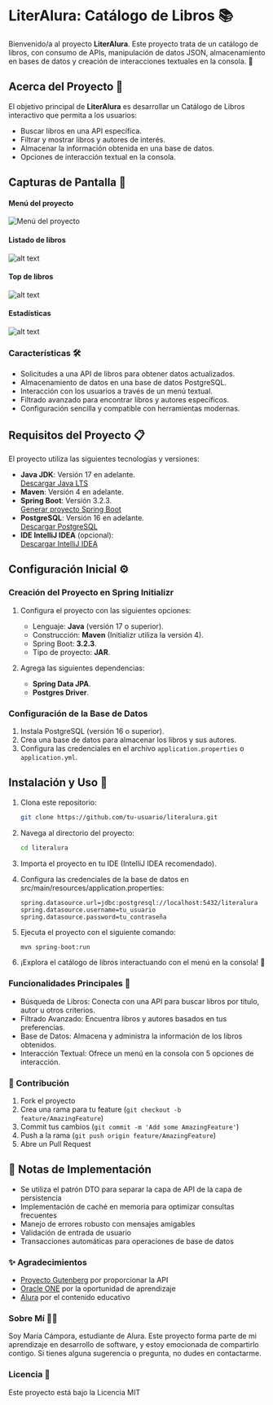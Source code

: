 # LiterAlura: Catálogo de Libros 📚  

Bienvenido/a al proyecto **LiterAlura**. Este proyecto trata de un catálogo de libros, con consumo de APIs, manipulación de datos JSON, almacenamiento en bases de datos y creación de interacciones textuales en la consola. 🚀  

## Acerca del Proyecto 📖  

El objetivo principal de **LiterAlura** es desarrollar un Catálogo de Libros interactivo que permita a los usuarios:  
- Buscar libros en una API específica.  
- Filtrar y mostrar libros y autores de interés.  
- Almacenar la información obtenida en una base de datos.  
- Opciones de interacción textual en la consola.  

## Capturas de Pantalla 📸  
#### Menú del proyecto

![Menú del proyecto](image.png)

#### Listado de libros

 ![alt text](image-1.png)

#### Top de libros

 ![alt text](image-2.png)

#### Estadísticas

![alt text](image-3.png)


### Características 🛠️  
- Solicitudes a una API de libros para obtener datos actualizados.  
- Almacenamiento de datos en una base de datos PostgreSQL.  
- Interacción con los usuarios a través de un menú textual.  
- Filtrado avanzado para encontrar libros y autores específicos.  
- Configuración sencilla y compatible con herramientas modernas.  

## Requisitos del Proyecto 📋  

El proyecto utiliza las siguientes tecnologías y versiones:  
- **Java JDK**: Versión 17 en adelante.  
  [Descargar Java LTS](https://www.oracle.com/java/technologies/javase-downloads.html)  
- **Maven**: Versión 4 en adelante.  
- **Spring Boot**: Versión 3.2.3.  
  [Generar proyecto Spring Boot](https://start.spring.io/)  
- **PostgreSQL**: Versión 16 en adelante.  
  [Descargar PostgreSQL](https://www.postgresql.org/download/)  
- **IDE IntelliJ IDEA** (opcional):  
  [Descargar IntelliJ IDEA](https://www.jetbrains.com/idea/download/)  

## Configuración Inicial ⚙️  

### Creación del Proyecto en Spring Initializr  
1. Configura el proyecto con las siguientes opciones:  
   - Lenguaje: **Java** (versión 17 o superior).  
   - Construcción: **Maven** (Initializr utiliza la versión 4).  
   - Spring Boot: **3.2.3**.  
   - Tipo de proyecto: **JAR**.  

2. Agrega las siguientes dependencias:  
   - **Spring Data JPA**.  
   - **Postgres Driver**.  

### Configuración de la Base de Datos  
1. Instala PostgreSQL (versión 16 o superior).  
2. Crea una base de datos para almacenar los libros y sus autores.  
3. Configura las credenciales en el archivo `application.properties` o `application.yml`.  

## Instalación y Uso 🚀  

1. Clona este repositorio:  
   ```bash
   git clone https://github.com/tu-usuario/literalura.git

2. Navega al directorio del proyecto:

    ```bash
    cd literalura
3. Importa el proyecto en tu IDE (IntelliJ IDEA recomendado).

4. Configura las credenciales de la base de datos en src/main/resources/application.properties:

    ```properties
    spring.datasource.url=jdbc:postgresql://localhost:5432/literalura
    spring.datasource.username=tu_usuario
    spring.datasource.password=tu_contraseña

5. Ejecuta el proyecto con el siguiente comando:

    ```bash
    mvn spring-boot:run

6. ¡Explora el catálogo de libros interactuando con el menú en la consola! 🌟

### Funcionalidades Principales 🎯

- Búsqueda de Libros: Conecta con una API para buscar libros por título, autor u otros criterios.
- Filtrado Avanzado: Encuentra libros y autores basados en tus preferencias.
- Base de Datos: Almacena y administra la información de los libros obtenidos.
- Interacción Textual: Ofrece un menú en la consola con 5 opciones de interacción.


### 🤝 Contribución

1. Fork el proyecto
2. Crea una rama para tu feature (`git checkout -b feature/AmazingFeature`)
3. Commit tus cambios (`git commit -m 'Add some AmazingFeature'`)
4. Push a la rama (`git push origin feature/AmazingFeature`)
5. Abre un Pull Request

## 📝 Notas de Implementación

- Se utiliza el patrón DTO para separar la capa de API de la capa de persistencia
- Implementación de caché en memoria para optimizar consultas frecuentes
- Manejo de errores robusto con mensajes amigables
- Validación de entrada de usuario
- Transacciones automáticas para operaciones de base de datos

### ✨ Agradecimientos

- [Proyecto Gutenberg](https://www.gutenberg.org/) por proporcionar la API
- [Oracle ONE](https://www.oracle.com/br/education/oracle-next-education/) por la oportunidad de aprendizaje
- [Alura](https://www.aluracursos.com/) por el contenido educativo

### Sobre Mí 🙋‍♀️
Soy María Cámpora, estudiante de Alura. Este proyecto forma parte de mi aprendizaje en desarrollo de software, y estoy emocionada de compartirlo contigo. Si tienes alguna sugerencia o pregunta, no dudes en contactarme.

### Licencia 📜
Este proyecto está bajo la Licencia MIT 